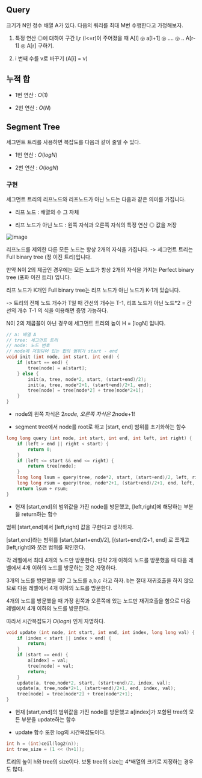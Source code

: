 ## Query
크기가 N인 정수 배열 A가 있다. 다음의 쿼리를 최대 M번 수행한다고 가정해보자.

1. 특정 연산 ◎에 대하여 구간 l,r (l<=r)이 주어졌을 때  A[l] ◎ a[l+1] ◎ .... ◎ .. A[r-1] ◎ A[r] 구하기.

2. i 번째 수를 v로 바꾸기 (A[i] = v)

## 누적 합
- 1번 연산 : ${O(1)}$

- 2번 연산 : ${O(N)}$


## Segment Tree
세그먼트 트리를 사용하면 복잡도를 다음과 같이 줄일 수 있다.
- 1번 연산 : ${O(logN)}$

- 2번 연산 : ${O(logN)}$

### 구현
세그먼트 트리의 리프노드와 리프노드가 아닌 노드는 다음과 같은 의미를 가집니다.

- 리프 노드 : 배열의 수 그 자체

- 리프 노드가 아닌 노드 : 왼쪽 자식과 오른쪽 자식의 특정 연산 ◎ 값을 저장

![image](https://github.com/user-attachments/assets/237d5f55-edad-4f31-ab78-8d2937fcebac)

리프노드를 제외한 다른 모든 노드는 항상 2개의 자식을 가집니다. -> 세그먼트 트리는 Full binary tree (정 이진 트리)입니다.

만약 N이 2의 제곱인 경우에는 모든 노드가 항상 2개의 자식을 가지는 Perfect binary tree (포화 이진 트리) 입니다. 

리프 노드가 K개인 Full binary tree는 리프 노드가 아닌 노드가 K-1개 있습니다.

-> 트리의 전체 노드 개수가 T일 때 간선의 개수는 T-1, 리프 노드가 아닌 노드*2 = 간선의 개수 T-1 의 식을 이용해면 증명 가능하다. 

N이 2의 제곱꼴이 아닌 경우에 세그먼트 트리의 높이 H = [logN] 입니다. 

```c++
// a: 배열 A
// tree: 세그먼트 트리
// node: 노드 번호
// node에 저장되어 있는 합의 범위가 start - end
void init (int node, int start, int end) {
    if (start == end) {
        tree[node] = a[start];
    } else {
        init(a, tree, node*2, start, (start+end)/2);
        init(a, tree, node*2+1, (start+end)/2+1, end);
        tree[node] = tree[node*2] + tree[node*2+1];
    }
}
```
- node의 왼쪽 자식은 2*node, 오른쪽 자식은 2*node+1!
  
- segment tree에서 node를 root로 하고 [start, end] 범위를 초기화하는 함수

```c++
long long query (int node, int start, int end, int left, int right) {
    if (left > end || right < start) {
        return 0;
    }
    if (left <= start && end <= right) {
        return tree[node];
    }
    long long lsum = query(tree, node*2, start, (start+end)/2, left, right);
    long long rsum = query(tree, node*2+1, (start+end)/2+1, end, left, right);
    return lsum + rsum;
}
```
- 현재 [start,end]의 범위값을 가진 node를 방문했고, [left,right]에 해당하는 부분을 return하는 함수
  
범위 [start,end]에서 [left,right] 값을 구한다고 생각하자.

[start,end]라는 범위를 [start,(start+end)/2], [(start+end)/2+1, end] 로 쪼개고 [left,right]와 쪼갠 범위를 확인한다.

각 레벨에서 최대 4개의 노드만 방문한다. 만약 2개 이하의 노드를 방문했을 때 다음 레벨에서 4개 이하의 노드를 방문하는 것은 자명하다.

3개의 노드를 방문했을 때? 그 노드를 a,b,c 라고 하자. b는 절대 재귀호출을 하지 않으므로 다음 레벨에서 4개 이하의 노드를 방문한다.

4개의 노드를 방문했을 때 가장 왼쪽과 오른쪽에 있는 노드만 재귀호출을 함으로 다음 레벨에서 4개 이하의 노드를 방문한다.

따라서 시간복잡도가 ${O(logn)}$ 인게 자명하다.

```c++
void update (int node, int start, int end, int index, long long val) {
    if (index < start || index > end) {
        return;
    }
    if (start == end) {
        a[index] = val;
        tree[node] = val;
        return;
    }
    update(a, tree,node*2, start, (start+end)/2, index, val);
    update(a, tree,node*2+1, (start+end)/2+1, end, index, val);
    tree[node] = tree[node*2] + tree[node*2+1];
}
```
- 현재 [start,end]의 범위값을 가진 node를 방문했고 a[index]가 포함된 tree의 모든 부분을 update하는 함수
  
- update 함수 또한 log의 시간복잡도이다. 

```c++
int h = (int)ceil(log2(n));
int tree_size = (1 << (h+1));
```
트리의 높이 h와 tree의 size이다. 보통 tree의 size는 4*배열의 크기로 지정하는 경우도 많다.

